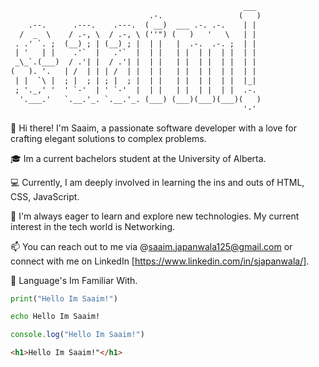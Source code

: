 ```txt
                                                    ___  
                               .-.                 (   ) 
    .--.      .---.    .---.  ( __)  ___ .-. .-.    | |  
  /  _  \    / .-, \  / .-, \ (''") (   )   '   \   | |  
 . .' `. ;  (__) ; | (__) ; |  | |   |  .-.  .-. ;  | |  
 | '   | |    .'`  |   .'`  |  | |   | |  | |  | |  | |  
 _\_`.(___)  / .'| |  / .'| |  | |   | |  | |  | |  | |  
(   ). '.   | /  | | | /  | |  | |   | |  | |  | |  | |  
 | |  `\ |  ; |  ; | ; |  ; |  | |   | |  | |  | |  |_|  
 ; '._,' '  ' `-'  | ' `-'  |  | |   | |  | |  | |  .-.  
  '.___.'   `.__.'_. `.__.'_. (___) (___)(___)(___)(   ) 
                                                    '-'
```
👋 Hi there! I'm Saaim, a passionate software developer with a love for crafting elegant solutions to complex problems.

🎓 Im a current bachelors student at the University of Alberta.

💻 Currently, I am deeply involved in learning the ins and outs of HTML, CSS, JavaScript.

🌱 I'm always eager to learn and explore new technologies. My current interest in the tech world is Networking.

📫 You can reach out to me via @saaim.japanwala125@gmail.com or connect with me on LinkedIn [https://www.linkedin.com/in/sjapanwala/].
                                                      
📑 Language's Im Familiar With.

```python
print("Hello Im Saaim!")
```
```cmd
echo Hello Im Saaim!
```
```javascript
console.log("Hello Im Saaim!")
```
```html
<h1>Hello Im Saaim!"</h1>
```
